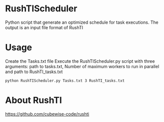 # RushTIScheduler
Python script that generate an optimized schedule for task executions. The output is an input file format of RushTI

# Usage
Create the Tasks.txt file
Execute the RushTIScheduler.py script with three arguments: path to tasks.txt, Number of maximum workers to run in parallel and path to RushTI_tasks.txt

```
python RushTIScheduler.py Tasks.txt 3 RushTI_tasks.txt
```


# About RushTI
https://github.com/cubewise-code/rushti
